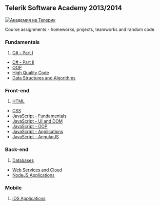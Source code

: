 ## Telerik Software Academy 2013/2014
<a href="http://academy.telerik.com/" title="Telerik Academy"><img src="http://academy.telerik.com/images/default-album/telerik-academy-banner.jpg?sfvrsn=2" alt="Академия на Телерик"/></a>

Course assignments - homeworks, projects, teamworks and random code.

### Fundamentals

1. [C# - Part I](https://github.com/neutrino-git/TelerikAcademy/tree/master/Programming/01.CSharp-Part-1)
* [C# - Part II](https://github.com/neutrino-git/TelerikAcademy/tree/master/Programming/02.CSharp-Part-2)
* [OOP](https://github.com/neutrino-git/TelerikAcademy/tree/master/Programming/03.OOP)
* [High Quality Code](https://github.com/neutrino-git/TelerikAcademy/tree/master/Programming/04.HighQualityCode)
* [Data Structures and Algorithms](https://github.com/neutrino-git/TelerikAcademy/tree/master/Programming/05.DataStructuresAndAlgorithms)

### Front-end

1. [HTML](https://github.com/neutrino-git/TelerikAcademy/tree/master/Front-End/01.HTML)
* [CSS](https://github.com/neutrino-git/TelerikAcademy/tree/master/Front-End/02.CSS)
* [JavaScript - Fundamentals](https://github.com/neutrino-git/TelerikAcademy/tree/master/Front-End/03.JavaScript-Fundamentals)
* [JavaScript - UI and DOM](https://github.com/neutrino-git/TelerikAcademy/tree/master/Front-End/04.JavaScript-UI-DOM)
* [JavaScript - OOP](https://github.com/neutrino-git/TelerikAcademy/tree/master/Front-End/05.JavaScript-OOP)
* [JavaScript - Applications](https://github.com/neutrino-git/TelerikAcademy/tree/master/Front-End/06.JavaScript-Applications)
* [JavaScript - AngularJS](https://github.com/neutrino-git/TelerikAcademy/tree/master/Front-End/07.AngularJS)

### Back-end

1. [Databases](https://github.com/neutrino-git/TelerikAcademy/tree/master/Back-end/01.Databases)
* [Web Services and Cloud](https://github.com/neutrino-git/TelerikAcademy/tree/master/Back-end/02.Web-Services)
* [NodeJS Applications](https://github.com/neutrino-git/TelerikAcademy/tree/master/Back-end/03.NodeJS-Applications)

### Mobile

1. [iOS Applications](https://github.com/jrusev/Objective-C)

